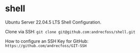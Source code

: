 # shell
Ubuntu Server 22.04.5 LTS Shell Configuration.

Clone via SSH:
``git clone git@github.com:andrecfoss/shell.git``

How to configure an SSH Key for GitHub: ``https://github.com/andrecfoss/GIT-SSH``
